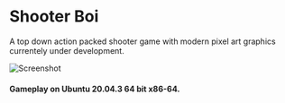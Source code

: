 
# Shooter Boi

A top down action packed shooter game with modern pixel art graphics currentely under development.


![Screenshot](https://i.ibb.co/D9G7yF3/Screenshot-from-2023-08-28-22-00-36.png)


#### Gameplay on Ubuntu 20.04.3 64 bit x86-64.
 